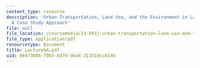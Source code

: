 ```yaml
---
content_type: resource
description: 'Urban Transportation, Land Use, and the Environment in Latin America:
  A Case Study Approach'
file: null
file_location: /coursemedia/11-943j-urban-transportation-land-use-and-the-environment-spring-2002/8647308670b36d7ddea4311b19cc614b_Lecture6A.pdf
file_type: application/pdf
resourcetype: Document
title: Lecture6A.pdf
uid: 86473086-70b3-6d7d-dea4-311b19cc614b
---
```

